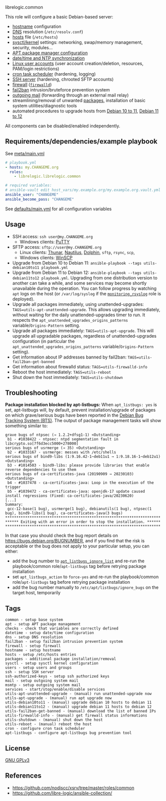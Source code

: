 librelogic.common

This role will configure a basic Debian-based server:

- [hostname](tasks/hostname.yml) configuration
- [DNS](tasks/dns.yml) resolution (`/etc/resolv.conf`)
- [hosts](tasks/hosts.yml) file (`/etc/hosts`)
- [sysctl/kernel](tasks/sysctl.yml) settings: networking, swap/memory management, security, modules...
- [APT package manager configuration](tasks/apt.yml)
- [date/time and NTP synchronization](tasks/datetime.yml)
- [Linux user accounts](tasks/users.yml) (user account creation/deletion, resources, PAM/login restrictions)
- [cron task scheduler](tasks/cron.yml) (hardening, logging)
- [SSH server](tasks/ssh.yml) (hardening, chrooted SFTP accounts)
- [firewall](tasks/firewalld.yml) ([`firewalld`](https://en.wikipedia.org/wiki/Firewalld))
- [fail2ban](tasks/fail2ban.yml) intrusion/bruteforce prevention system
- [outgoing mail](tasks/mail.yml) (forwarding through an external mail relay)
- streamlining/removal of unwanted [packages](tasks/packages.yml), installation of basic system utilities/diagnostic tools
- automated procedures to upgrade hosts from [Debian 10 to 11](tasks/utils-debian10to11.yml), [Debian 11 to 12](tasks/utils-debian11to12.yml)

All components can be disabled/enabled independently.


## Requirements/dependencies/example playbook

See [meta/main.yml](meta/main.yml)


```yaml
# playbook.yml
- hosts: my.CHANGEME.org
  roles:
    - librelogic.librelogic.common

# required variables:
# ansible-vault edit host_vars/my.example.org/my.example.org.vault.yml
ansible_user: "CHANGEME"
ansible_become_pass: "CHANGEME"
```

See [defaults/main.yml](defaults/main.yml) for all configuration variables

## Usage

- SSH access: `ssh user@my.CHANGEME.org`
  - Windows clients: [PuTTY](https://www.chiark.greenend.org.uk/~sgtatham/putty/)
- SFTP access: `sftp://user@my.CHANGEME.org`
  - Linux clients: [Thunar](http://docs.xfce.org/xfce/thunar/start), [Nautilus](https://wiki.gnome.org/action/show/Apps/Nautilus), [Dolphin](https://www.kde.org/applications/system/dolphin/), `sftp`, `rsync`, `scp`,
  - Windows clients: [WinSCP](https://winscp.net/eng/index.php)
- Upgrade from Debian 10 to Debian 11: `ansible-playbook --tags utils-debian10to11 playbook.yml`
- Upgrade from Debian 11 to Debian 12: `ansible-playbook --tags utils-debian11to12 playbook.yml`. Upgrading from one distribution version to another can take a while, and some services may become shortly unavailable during the operation. You can follow progress by watching `apt` logs on the host (or `/var/log/syslog` if the [`monitoring_rsyslog`](../monitoring_rsyslog) role is deployed).
- Upgrade all packages immediately, using unattended-upgrades: `TAGS=utils-apt-unattended-upgrade`. This allows upgrading immediately, without waiting for the daily unattended-upgrades timer to run. It respects the `apt_unattended_upgrades_origins_patterns` variable/`Origins-Pattern` setting.
- Upgrade all packages immediately: `TAGS=utils-apt-upgrade`. This will upgrade all upgradable packages, regardless of unattended-upgrades configuration (in particular the `apt_unattended_upgrades_origins_patterns` variable/`Origins-Pattern` setting).
- Get information about IP addresses banned by fail2ban: `TAGS=utils-fail2ban-get-banned`
- Get information about firewalld status: `TAGS=utils-firewalld-info`
- Reboot the host immediately: `TAGS=utils-reboot`
- Shut down the host immediately: `TAGS=utils-shutdown`

## Troubleshooting

**Package installation blocked by apt-listbugs:** When `apt_listbugs: yes` is set, apt-listbugs will, by default, prevent installation/upgrade of packages on which grave/serious bugs have been reported in the [Debian Bug Tracking System (BTS)](https://www.debian.org/Bugs/). The output of package management tasks will show something similar to:

```
grave bugs of ntpsec (→ 1.2.2+dfsg1-1) <Outstanding>
 b1 - #1038422 - ntpsec: ntpd segmentation fault in libcrypto.so[7f6d3ecc5000+278000]
serious bugs of usrmerge (→ 35) <Outstanding>
 b2 - #1033167 - usrmerge: messes with /etc/shells
serious bugs of bind9-libs (1:9.16.42-1~deb11u1 → 1:9.18.16-1~deb12u1) <Outstanding>
 b3 - #1014503 - bind9-libs: please provide libraries that enable reverse dependencies to use them
serious bugs of ca-certificates-java (20190909 → 20230103) <Outstanding>
 b4 - #1037478 - ca-certificates-java: Loop in the execution of the trigger
 b5 - #1039472 - ca-certificates-java: openjdk-17 update caused install regressions (Fixed: ca-certificates-java/20230620)
[...]
Summary:
 gcc-12-base(1 bug), usrmerge(1 bug), debianutils(1 bug), ntpsec(1 bug), bind9-libs(1 bug), ca-certificates-java(3 bugs)
**********************************************************************
****** Exiting with an error in order to stop the installation. ******
**********************************************************************
```

In that case you should check the bug report details on https://bugs.debian.org/BUGNUMBER, and if you find that the risk is acceptable or the bug does not apply to your particular setup, you can either:
- add the bug number to [`apt_listbugs_ignore_list`](defaults/main.yml) and re-run the playbook/common role/`apt-listbugs` tag before retrying package installation
- set `apt_listbugs_action` to `force-yes` and re-run the playbook/common role/`apt-listbugs` tag before retrying package installation
- add the bug number manually to `/etc/apt/listbugs/ignore_bugs` on the target host, temporarily

## Tags

<!--BEGIN TAGS LIST-->
```
common - setup base system
apt - setup APT package management
checks - check that variables are correctly defined
datetime - setup date/time configuration
dns - setup DNS resolution
fail2ban - setup fail2ban intrusion prevention system
firewall - setup firewall
hostname - setup hostname
hosts - setup /etc/hosts entries
packages - additional package installation/removal
sysctl - setup sysctl kernel configuration
users - setup users and groups
ssh - setup SSH server
ssh-authorized-keys - setup ssh authorized keys
mail - setup outgoing system mail
msmtp - setup outgoing system mail
services - start/stop/enable/disable services
utils-apt-unattended-upgrade - (manual) run unattended-upgrade now
utils-apt-upgrade - (manual) run apt upgrade now
utils-debian10to11 - (manual) upgrade debian 10 hosts to debian 11
utils-debian11to12 - (manual) upgrade debian 11 hosts to debian 12
utils-fail2ban-get-banned - (manual) download the list of banned IPs
utils-firewalld-info - (manual) get firewall status informations
utils-shutdown - (manual) shut down the host
utils-reboot - (manual) reboot the host
cron - configure cron task scheduler
apt-listbugs - configure apt-listbugs bug prevention tool
```
<!--END TAGS LIST-->


## License

[GNU GPLv3](https://www.gnu.org/licenses/gpl-3.0.txt)

## References

- https://github.com/nodiscc/xsrv/tree/master/roles/common
- https://github.com/libre-logic/ansible-collection/

